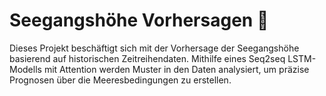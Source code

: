 # Seegangshöhe Vorhersagen  🌊
Dieses Projekt beschäftigt sich mit der Vorhersage der Seegangshöhe basierend auf historischen Zeitreihendaten. Mithilfe eines Seq2seq LSTM-Modells mit Attention werden Muster in den Daten analysiert, um präzise Prognosen über die Meeresbedingungen zu erstellen.

